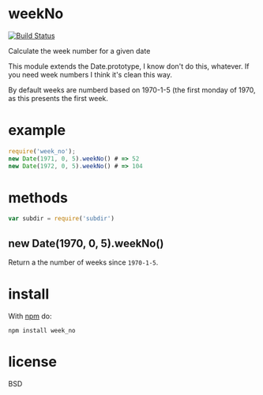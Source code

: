 
# weekNo
[![Build Status](https://travis-ci.org/sideshowcoder/week_no.png?branch=master)](https://travis-ci.org/sideshowcoder/week_no)

Calculate the week number for a given date

This module extends the Date.prototype, I know don't do this, whatever. If you
need week numbers I think it's clean this way.

By default weeks are numberd based on 1970-1-5 (the first monday of 1970, as
this presents the first week.

# example

``` js
require('week_no');
new Date(1971, 0, 5).weekNo() # => 52
new Date(1972, 0, 5).weekNo() # => 104
```


# methods

``` js
var subdir = require('subdir')
```

## new Date(1970, 0, 5).weekNo()

Return a the number of weeks since `1970-1-5`.

# install

With [npm](https://npmjs.org) do:

```
npm install week_no
```

# license

BSD

